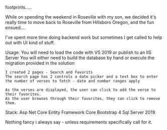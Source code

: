 ﻿footprints.....

While on spending the weekend in Roseville with my son, we decided it's really time to move back to Roseville from Hillsboro Oregon, and the fun ensued....

I've spent more time doing backend work but sometimes I get called to help out with UI kind of stuff.

Usage:
	You will need to load the code with VS 2019 or publish to an IIS Server
	You will either need to build the database by hand or execute the migration provided in the solution

	I created 2 pages - Search and Favorits
	The search page has 2 controls a date picker and a text box to enter the number of verses to fetch - date and number ranges apply

	As the verses are displayed, the user can click to add the verse to their favorites.
	As the user browses through their favorites, they can click to remove them.

Stack:
Asp Net Core
Entity Framework Core
Bootstrap 4
Sql Server 2019

Nothing fancy i always say - unless requirements specifically call for it.

